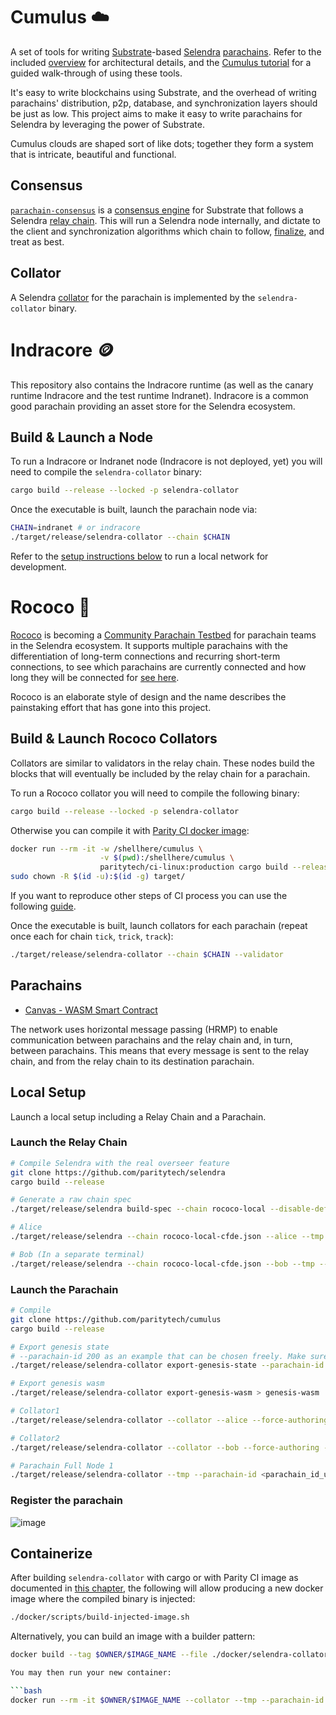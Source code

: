 # Cumulus :cloud:

A set of tools for writing [Substrate](https://substrate.io/)-based
[Selendra](https://wiki.selendra.network/en/)
[parachains](https://wiki.selendra.network/docs/en/learn-parachains). Refer to the included
[overview](docs/overview.md) for architectural details, and the
[Cumulus tutorial](https://docs.substrate.io/tutorials/v3/cumulus/start-relay) for a
guided walk-through of using these tools.

It's easy to write blockchains using Substrate, and the overhead of writing parachains'
distribution, p2p, database, and synchronization layers should be just as low. This project aims to
make it easy to write parachains for Selendra by leveraging the power of Substrate.

Cumulus clouds are shaped sort of like dots; together they form a system that is intricate,
beautiful and functional.

## Consensus

[`parachain-consensus`](https://github.com/paritytech/cumulus/blob/master/client/consensus/common/src/parachain_consensus.rs) is a
[consensus engine](https://docs.substrate.io/v3/advanced/consensus) for Substrate
that follows a Selendra
[relay chain](https://wiki.selendra.network/docs/en/learn-architecture#relay-chain). This will run
a Selendra node internally, and dictate to the client and synchronization algorithms which chain
to follow,
[finalize](https://wiki.selendra.network/docs/en/learn-consensus#probabilistic-vs-provable-finality),
and treat as best.

## Collator

A Selendra [collator](https://wiki.selendra.network/docs/en/learn-collator) for the parachain is
implemented by the `selendra-collator` binary.

# Indracore 🪙

This repository also contains the Indracore runtime (as well as the canary runtime Indracore and the
test runtime Indranet).
Indracore is a common good parachain providing an asset store for the Selendra ecosystem.

## Build & Launch a Node

To run a Indracore or Indranet node (Indracore is not deployed, yet) you will need to compile the
`selendra-collator` binary:

```bash
cargo build --release --locked -p selendra-collator
```

Once the executable is built, launch the parachain node via:

```bash
CHAIN=indranet # or indracore
./target/release/selendra-collator --chain $CHAIN
```

Refer to the [setup instructions below](#local-setup) to run a local network for development.

# Rococo :crown:

[Rococo](https://selendra.js.org/apps/?rpc=wss://rococo-rpc.selendra.io) is becoming a [Community Parachain Testbed](https://selendra.network/blog/rococo-revamp-becoming-a-community-parachain-testbed/) for parachain teams in the Selendra ecosystem. It supports multiple parachains with the differentiation of long-term connections and recurring short-term connections, to see which parachains are currently connected and how long they will be connected for [see here](https://selendra.js.org/apps/?rpc=wss%3A%2F%2Frococo-rpc.selendra.io#/parachains).

Rococo is an elaborate style of design and the name describes the painstaking effort that has gone
into this project.

## Build & Launch Rococo Collators

Collators are similar to validators in the relay chain. These nodes build the blocks that will
eventually be included by the relay chain for a parachain.

To run a Rococo collator you will need to compile the following binary:

```bash
cargo build --release --locked -p selendra-collator
```

Otherwise you can compile it with
[Parity CI docker image](https://github.com/paritytech/scripts/tree/master/dockerfiles/ci-linux):

```bash
docker run --rm -it -w /shellhere/cumulus \
                    -v $(pwd):/shellhere/cumulus \
                    paritytech/ci-linux:production cargo build --release --locked -p selendra-collator
sudo chown -R $(id -u):$(id -g) target/
```

If you want to reproduce other steps of CI process you can use the following
[guide](https://github.com/paritytech/scripts#gitlab-ci-for-building-docker-images).

Once the executable is built, launch collators for each parachain (repeat once each for chain
`tick`, `trick`, `track`):

```bash
./target/release/selendra-collator --chain $CHAIN --validator
```

## Parachains

- [Canvas - WASM Smart Contract](https://selendra.js.org/apps/?rpc=wss%3A%2F%2Frococo-canvas-rpc.selendra.io#/explorer)

The network uses horizontal message passing (HRMP) to enable communication between parachains and
the relay chain and, in turn, between parachains. This means that every message is sent to the relay
chain, and from the relay chain to its destination parachain.

## Local Setup

Launch a local setup including a Relay Chain and a Parachain.

### Launch the Relay Chain

```bash
# Compile Selendra with the real overseer feature
git clone https://github.com/paritytech/selendra
cargo build --release

# Generate a raw chain spec
./target/release/selendra build-spec --chain rococo-local --disable-default-bootnode --raw > rococo-local-cfde.json

# Alice
./target/release/selendra --chain rococo-local-cfde.json --alice --tmp

# Bob (In a separate terminal)
./target/release/selendra --chain rococo-local-cfde.json --bob --tmp --port 30334
```

### Launch the Parachain

```bash
# Compile
git clone https://github.com/paritytech/cumulus
cargo build --release

# Export genesis state
# --parachain-id 200 as an example that can be chosen freely. Make sure to everywhere use the same parachain id
./target/release/selendra-collator export-genesis-state --parachain-id 200 > genesis-state

# Export genesis wasm
./target/release/selendra-collator export-genesis-wasm > genesis-wasm

# Collator1
./target/release/selendra-collator --collator --alice --force-authoring --tmp --parachain-id <parachain_id_u32_type_range> --port 40335 --ws-port 9946 -- --execution wasm --chain ../selendra/rococo-local-cfde.json --port 30335

# Collator2
./target/release/selendra-collator --collator --bob --force-authoring --tmp --parachain-id <parachain_id_u32_type_range> --port 40336 --ws-port 9947 -- --execution wasm --chain ../selendra/rococo-local-cfde.json --port 30336

# Parachain Full Node 1
./target/release/selendra-collator --tmp --parachain-id <parachain_id_u32_type_range> --port 40337 --ws-port 9948 -- --execution wasm --chain ../selendra/rococo-local-cfde.json --port 30337
```

### Register the parachain

![image](https://user-images.githubusercontent.com/2915325/99548884-1be13580-2987-11eb-9a8b-20be658d34f9.png)

## Containerize

After building `selendra-collator` with cargo or with Parity CI image as documented in [this chapter](#build--launch-rococo-collators),
the following will allow producing a new docker image where the compiled binary is injected:

```bash
./docker/scripts/build-injected-image.sh
```

Alternatively, you can build an image with a builder pattern:

```bash
docker build --tag $OWNER/$IMAGE_NAME --file ./docker/selendra-collator_builder.Containerfile .

You may then run your new container:

```bash
docker run --rm -it $OWNER/$IMAGE_NAME --collator --tmp --parachain-id 1000 --execution wasm --chain /specs/indranet.json
```

